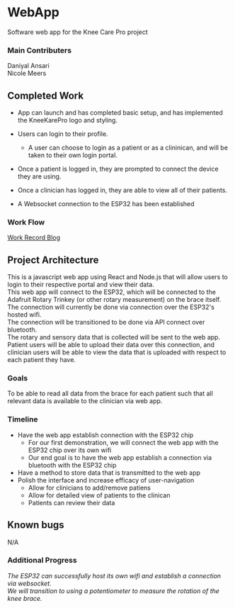 # WebApp
Software web app for the Knee Care Pro project

### Main Contributers
Daniyal Ansari \
Nicole Meers

## Completed Work
* App can launch and has completed basic setup, and has implemented the KneeKarePro logo and styling. 
* Users can login to their profile.
  * A user can choose to login as a patient or as a clininican, and will be taken to their own login portal.
* Once a patient is logged in, they are prompted to connect the device they are using.
* Once a clinician has logged in, they are able to view all of their patients.

* A Websocket connection to the ESP32 has been established


### Work Flow
[Work Record Blog](https://kneekarepro.blogspot.com/)

## Project Architecture
This is a javascript web app using React and Node.js that will allow users to login to their respective portal and view their data.\
This web app will connect to the ESP32, which will be connected to the Adafruit Rotary Trinkey (or other rotary measurement) on the brace itself.
The connection will currently be done via connection over the ESP32's hosted wifi.\
The connection will be transitioned to be done via API connect over bluetooth.\
The rotary and sensory data that is collected will be sent to the web app.
Patient users will be able to upload their data over this connection, and clinician users will be able to view the data that is uploaded with respect to each patient they have.

### Goals
To be able to read all data from the brace for each patient such that all relevant data is available to the clinician via web app.

### Timeline
* Have the web app establish connection with the ESP32 chip
  * For our first demonstration, we will connect the web app with the ESP32 chip over its own wifi
  * Our end goal is to have the web app establish a connection via bluetooth with the ESP32 chip
* Have a method to store data that is transmitted to the web app
* Polish the interface and increase efficacy of user-navigation
  * Allow for clinicians to add/remove patiens
  * Allow for detailed view of patients to the clinican
  * Patients can review their data

## Known bugs
N/A

### Additional Progress
_The ESP32 can successfully host its own wifi and establish a connection via websocket._\
_We will transition to using a potentiometer to measure the rotation of the knee brace._

